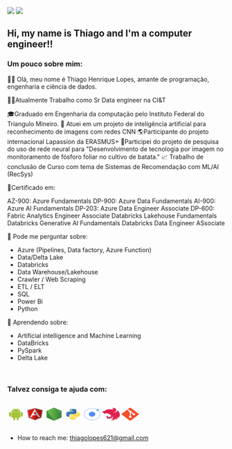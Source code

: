 <div>
  <img height="180em" src="https://github-readme-stats.vercel.app/api?username=thiagohlopes&show_icons=true&theme=dracula&include_all_commits=true&count_private=true"/>
  <img height="180em" src="https://github-readme-stats.vercel.app/api/top-langs/?username=thiagohlopes&layout=compact&langs_count=7&theme=dracula"/>
</div>

## Hi, my name is Thiago and I'm a computer engineer!!

### Um pouco sobre mim:
👋🏽 Olá, meu nome é Thiago Henrique Lopes, amante de programação, engenharia e ciência de dados.

👨‍💻Atualmente Trabalho como Sr Data engineer na CI&T

🎓Graduado em Engenharia da computação pelo Instituto Federal do Triangulo Mineiro.
🤖 Atuei em um projeto de inteligência artificial para reconhecimento de imagens com redes CNN
🌎Participante do projeto internacional Lapassion da ERASMUS+
🔬Participei do projeto de pesquisa do uso de rede neural para "Desenvolvimento de tecnologia por imagem no monitoramento de fósforo foliar no cultivo de batata."
📈 Trabalho de conclusão de Curso com tema de Sistemas de Recomendação com ML/AI (RecSys)

🏅Certificado em:

AZ-900: Azure Fundamentals
DP-900: Azure Data Fundamentals
AI-900: Azure AI Fundamentals
DP-203: Azure Data Engineer Associate
DP-600: Fabric Analytics Engineer Associate
Databricks Lakehouse Fundamentals
Databricks Generative AI Fundamentals
Databricks Data Engineer ASsociate

💬 Pode me perguntar sobre:
 - Azure (Pipelines, Data factory, Azure Function)
 - Data/Delta Lake
 - Databricks
 - Data Warehouse/Lakehouse
 - Crawler / Web Scraping
 - ETL / ELT
 - SQL
 - Power Bi
 - Python


📖 Aprendendo sobre:
 - Artificial intelligence and Machine Learning
 - DataBricks
 - PySpark
 - Delta Lake

<br>

### Talvez consiga te ajuda com:
<link rel="stylesheet" href="https://cdn.jsdelivr.net/gh/devicons/devicon@v2.12.0/devicon.min.css">
</div>
<div style="display: inline_block"><br>
  <img align="center" height="30" width="40" src="https://github.com/devicons/devicon/blob/master/icons/android/android-original.svg">
  <!--<img align="center" height="30" width="40" src="https://github.com/devicons/devicon/blob/master/icons/kotlin/kotlin-original.svg">!-->
  <img align="center" height="30" width="40" src="https://github.com/devicons/devicon/blob/master/icons/angularjs/angularjs-original.svg">
  <img align="center" height="30" width="40" src="https://github.com/devicons/devicon/blob/master/icons/nodejs/nodejs-original.svg">
  <img align="center" height="30" width="40" src="https://github.com/devicons/devicon/blob/master/icons/python/python-original.svg">
  <img align="center" height="30" width="40" src="https://github.com/devicons/devicon/blob/master/icons/ionic/ionic-original.svg">
  <img align="center" height="30" width="40" src="https://github.com/devicons/devicon/blob/master/icons/nestjs/nestjs-plain.svg">
  <img align="center" height="30" width="40" src="https://github.com/devicons/devicon/blob/master/icons/git/git-original.svg">
</div><br>

- How to reach me: thiagolopes621@gmail.com

